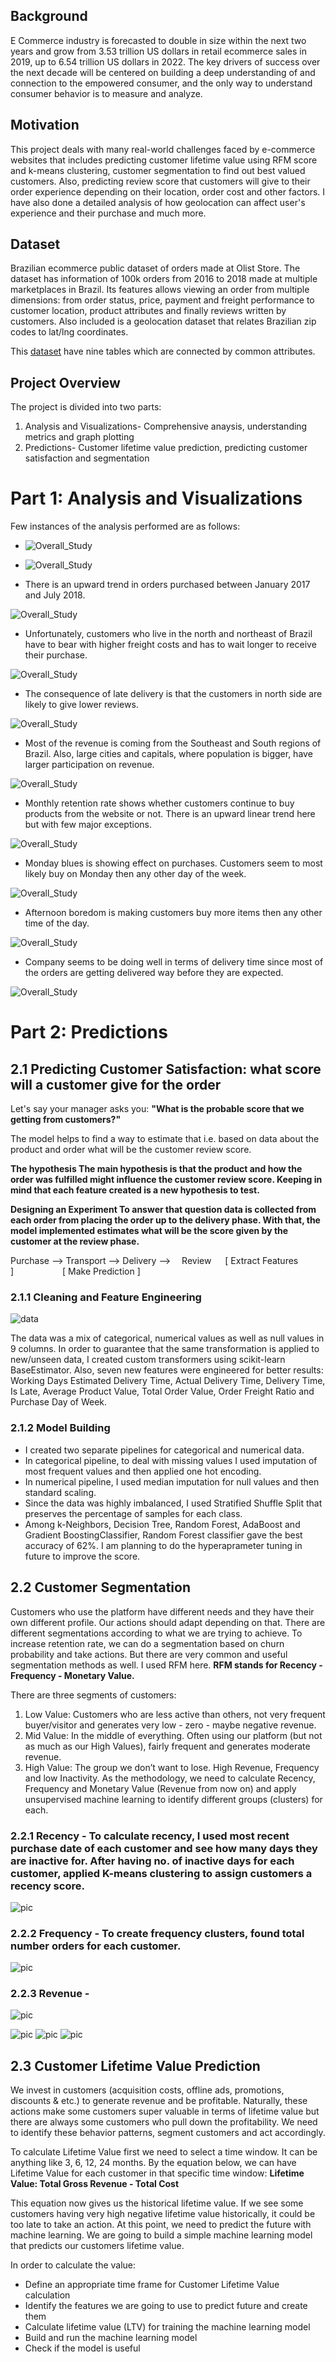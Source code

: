 ## Background

E Commerce industry is forecasted to double in size within the next two years and grow from 3.53 trillion US dollars in retail ecommerce sales in 2019, up to 6.54 trillion US dollars in 2022. The key drivers of success over the next decade will be centered on building a deep understanding of and connection to the empowered consumer, and the only way to understand consumer behavior is to measure and analyze. 

## Motivation

This project deals with many real-world challenges faced by e-commerce websites that includes predicting customer lifetime value using RFM score and k-means clustering, customer segmentation to find out best valued customers. Also, predicting review score that customers will give to their order experience depending on their location, order cost and other factors. I have also done a detailed analysis of how geolocation can affect user's experience and their purchase and much more.

## Dataset

Brazilian ecommerce public dataset of orders made at Olist Store. The dataset has information of 100k orders from 2016 to 2018 made at multiple marketplaces in Brazil. Its features allows viewing an order from multiple dimensions: from order status, price, payment and freight performance to customer location, product attributes and finally reviews written by customers. Also included is a geolocation dataset that relates Brazilian zip codes to lat/lng coordinates.

This [dataset](https://www.kaggle.com/olistbr/brazilian-ecommerce) have nine tables which are connected by common attributes.

## Project Overview
The project is divided into two parts:
1. Analysis and Visualizations- Comprehensive anaysis, understanding metrics and graph plotting
2. Predictions- Customer lifetime value prediction, predicting customer satisfaction and segmentation

# Part 1: Analysis and Visualizations
Few instances of the analysis performed are as follows:

* ![Overall_Study](https://user-images.githubusercontent.com/33171500/93948439-b14fa880-fcfb-11ea-84af-6e86ebf28120.png)


* ![Overall_Study](https://user-images.githubusercontent.com/33171500/93949050-32f40600-fcfd-11ea-8a44-2dbbab31dec0.png)


* There is an upward trend in orders purchased between January 2017 and July 2018.

![Overall_Study](https://user-images.githubusercontent.com/33171500/94201775-b470a300-fe79-11ea-9a28-f1ce486a3e37.png)

* Unfortunately, customers who live in the north and northeast of Brazil have to bear with higher freight costs and has to wait longer to receive their purchase.

![Overall_Study](https://user-images.githubusercontent.com/33171500/94201805-bcc8de00-fe79-11ea-8ce8-b1f2765baa78.png)

* The consequence of late delivery is that the customers in north side are likely to give lower reviews.

![Overall_Study](https://user-images.githubusercontent.com/33171500/94201827-c4888280-fe79-11ea-9f82-d89287ebe4ae.png)

* Most of the revenue is coming from the Southeast and South regions of Brazil. Also, large cities and capitals, where population is bigger, have larger participation on revenue.

![Overall_Study](https://user-images.githubusercontent.com/33171500/94201844-ca7e6380-fe79-11ea-9c92-f567882fd6c9.png)

* Monthly retention rate shows whether customers continue to buy products from the website or not. There is an upward linear trend here but with few major exceptions.

![Overall_Study](https://user-images.githubusercontent.com/33171500/93948977-0809b200-fcfd-11ea-9fc3-f4d1d4260d97.png)

* Monday blues is showing effect on purchases. Customers seem to most likely buy on Monday then any other day of the week.

![Overall_Study](https://user-images.githubusercontent.com/33171500/93948981-093adf00-fcfd-11ea-8c33-4bfd19192380.png)

* Afternoon boredom is making customers buy more items then any other time of the day.

![Overall_Study](https://user-images.githubusercontent.com/33171500/94202035-20eba200-fe7a-11ea-8aeb-63dca33cc5c0.png)

* Company seems to be doing well in terms of delivery time since most of the orders are getting delivered way before they are expected.

![Overall_Study](https://user-images.githubusercontent.com/33171500/93949045-31c2d900-fcfd-11ea-85a9-14a4ee60614b.png)


# Part 2: Predictions

## 2.1 Predicting Customer Satisfaction: what score will a customer give for the order
Let's say your manager asks you: **"What is the probable score that we getting from customers?"**

The model helps to find a way to estimate that i.e. based on data about the product and order what will be the customer review score.

**The hypothesis
The main hypothesis is that the product and how the order was fulfilled might influence the customer review score. Keeping in mind that each feature created is a new hypothesis to test.**

**Designing an Experiment
To answer that question data is collected from each order from placing the order up to the delivery phase. With that, the model implemented estimates what will be the score given by the customer at the review phase.**

  Purchase   -->   Transport   -->   Delivery   -->    Review
      [ Extract Features ]                [ Make Prediction ]

### 2.1.1 Cleaning and Feature Engineering
![data](https://user-images.githubusercontent.com/33171500/94206088-dbcb6e00-fe81-11ea-91a5-340233891e74.png)

The data was a mix of categorical, numerical values as well as null values in 9 columns. In order to guarantee that the same transformation is applied to new/unseen data, I created custom transformers using scikit-learn BaseEstimator. Also, seven new features were engineered for better results: Working Days Estimated Delivery Time, Actual Delivery Time, Delivery Time, Is Late, Average Product Value, Total Order Value, Order Freight Ratio and Purchase Day of Week.

### 2.1.2 Model Building
- I created two separate pipelines for categorical and numerical data. 
- In categorical pipeline, to deal with missing values I used imputation of most frequent values and then applied one hot encoding. 
- In numerical pipeline, I used median imputation for null values and then standard scaling.
- Since the data was highly imbalanced, I used Stratified Shuffle Split that preserves the percentage of samples for each class. 
- Among k-Neighbors, Decision Tree, Random Forest, AdaBoost and Gradient BoostingClassifier, Random Forest classifier gave the best accuracy of 62%. I am planning to do the hyperaprameter tuning in future to improve the score.

## 2.2 Customer Segmentation
Customers who use the platform have different needs and they have their own different profile. Our actions should adapt depending on that. There are different segmentations according to what we are trying to achieve. To increase retention rate, we can do a segmentation based on churn probability and take actions. But there are very common and useful segmentation methods as well. I used RFM here. 
**RFM stands for Recency - Frequency - Monetary Value.**

There are three segments of customers:
1. Low Value: Customers who are less active than others, not very frequent buyer/visitor and generates very low - zero - maybe negative revenue.
2. Mid Value: In the middle of everything. Often using our platform (but not as much as our High Values), fairly frequent and generates moderate revenue.
3. High Value: The group we don’t want to lose. High Revenue, Frequency and low Inactivity.
As the methodology, we need to calculate Recency, Frequency and Monetary Value (Revenue from now on) and apply unsupervised machine learning to identify different groups (clusters) for each.

### 2.2.1 Recency - To calculate recency, I used most recent purchase date of each customer and see how many days they are inactive for. After having no. of inactive days for each customer, applied K-means clustering to assign customers a recency score.
![pic](https://user-images.githubusercontent.com/33171500/94212238-dcb7cc00-fe90-11ea-91e2-a34f2d1832b9.png)

### 2.2.2 Frequency - To create frequency clusters, found total number orders for each customer.
![pic](https://user-images.githubusercontent.com/33171500/94212240-de818f80-fe90-11ea-9613-ef307c76f978.png)
### 2.2.3 Revenue - 
![pic](https://user-images.githubusercontent.com/33171500/94212249-e2adad00-fe90-11ea-811b-5e589ae3f983.png)

![pic](https://user-images.githubusercontent.com/33171500/94212296-040e9900-fe91-11ea-969c-efd3878ca7fa.png)
![pic](https://user-images.githubusercontent.com/33171500/94212304-07098980-fe91-11ea-85ca-5a16c9c4fadc.png)
![pic](https://user-images.githubusercontent.com/33171500/94212308-0a047a00-fe91-11ea-8d9d-3a41111c627b.png)

## 2.3 Customer Lifetime Value Prediction
We invest in customers (acquisition costs, offline ads, promotions, discounts & etc.) to generate revenue and be profitable. Naturally, these actions make some customers super valuable in terms of lifetime value but there are always some customers who pull down the profitability. We need to identify these behavior patterns, segment customers and act accordingly.

To calculate Lifetime Value first we need to select a time window. It can be anything like 3, 6, 12, 24 months. By the equation below, we can have Lifetime Value for each customer in that specific time window: **Lifetime Value: Total Gross Revenue - Total Cost**

This equation now gives us the historical lifetime value. If we see some customers having very high negative lifetime value historically, it could be too late to take an action. At this point, we need to predict the future with machine learning. We are going to build a simple machine learning model that predicts our customers lifetime value.

In order to calculate the value:

- Define an appropriate time frame for Customer Lifetime Value calculation
- Identify the features we are going to use to predict future and create them
- Calculate lifetime value (LTV) for training the machine learning model
- Build and run the machine learning model
- Check if the model is useful





